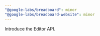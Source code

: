 ```yaml
---
"@google-labs/breadboard": minor
"@google-labs/breadboard-website": minor
---
```


Introduce the Editor API.
